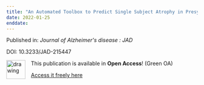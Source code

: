 ```yaml
---
title: "An Automated Toolbox to Predict Single Subject Atrophy in Presymptomatic Granulin Mutation Carriers."
date: 2022-01-25
enddate:
---
```


Published in: *Journal of Alzheimer's disease : JAD*

DOI: 10.3233/JAD-215447

<img src="https://upload.wikimedia.org/wikipedia/commons/thumb/7/77/Open_Access_logo_PLoS_transparent.svg/800px-Open_Access_logo_PLoS_transparent.svg.png" alt="drawing" width="50" align="left"/> &nbsp;&nbsp;&nbsp;This publication is available in **Open Access**! (Green OA)

&nbsp;&nbsp;&nbsp;[Access it freely here](https://discovery.ucl.ac.uk/10143987/1/Premi_et_al_GENFI6_manuscript_JAD_PDF.pdf
)

